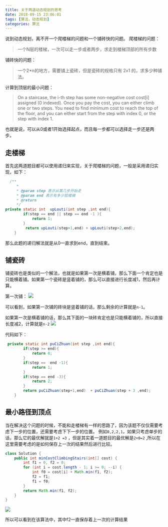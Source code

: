 ```yaml
---
title: 关于两道动态规划的思考
date: 2018-09-15 23:06:01
tags: [算法，动态规划]
categories: 算法
---
```

说到动态规划，离不开一个爬楼梯的问题和一个铺砖快的问题。
爬楼梯的问题：
> 一个N层的楼梯，一次可以走一步或者两步，求走到楼梯顶部的所有步数

铺砖快的问题：
> 一个2*n的地方，需要铺上瓷砖，但是瓷砖的规格只有 2x1 的，求多少种铺法。

计算到顶层的最小问题：
> On a staircase, the i-th step has some non-negative cost cost[i] assigned (0 indexed).
  Once you pay the cost, you can either climb one or two steps. You need to find minimum cost to reach the top of the floor, and you can either start from the step with index 0, or the step with index 1.


也就是说，可以从0或者1开始选择起点，而且每一步都可以选择走一步还是两步。
## 走楼梯
首先这两道题目都可以使用递归来实现，关于爬楼梯的问题，一般是采用递归实现，如下：
```java
  /**
     * 
     * @param step 表示从第几步开始走
     * @param end 表示有多少层楼梯
     * @return
     */
private static int  upLouti(int step ,int end){
        if(step == end || step == end -1 ){
            return 1;
        }
         return upLouti(step+1,end) + upLouti(step+2,end);
    }
```
那么此题的递归解法就是从0一直求到end，直到结束。

## 铺瓷砖

铺瓷砖也是类似的一个解法，也就是如果第一次是横着铺，那么下面一个肯定也是只能横着铺。如果第一个瓷砖是竖着铺的，那么可以直接进行长度减1，然后再计算。

第一次铺：
![](https://szhtc-1252780558.cos.ap-shanghai.myqcloud.com/%E7%AC%AC%E4%B8%80%E6%AC%A1%E9%93%BA.png)

可以看到，如果第一次铺的砖块是竖着铺的话，那么剩余的计算就是`n-1`。

如果第一次是横着铺的话，那么其下面的一块砖肯定也是只能横着铺的，所以直接长度减2，计算就是`n-2`
![](https://szhtc-1252780558.cos.ap-shanghai.myqcloud.com/%E7%AC%AC%E4%BA%8C%E6%AC%A1%E9%93%BA.png)

代码如下：
```java
 private static int puCiZhuan(int step ,int end){
        if(step >= end){
            return 0;
        }
        if(step ==  end -1){
            return 1;
        }
        if(step == end -3){
            return 2;
        }
        return puCiZhuan(step+1,end)  + puCiZhuan(step + 3 ,end);
    }
```

## 最小路径到顶点

当在解决这个问题的时候，不能和走楼梯有一样的思路了，因为该题不仅仅需要考虑下一步的位置，还需要考虑下下一步的位置。
例如`0,2,2,1`，如果只考虑单步的话，那么它的最优解就是`1+2 =3` ，但是其实着一道题目的最优解是`2+0=2` ,所以在这里需要考虑的是如何保存上一次的结果然后进行比较。

```java
class Solution {
    public int minCostClimbingStairs(int[] cost) {
        int f1 = 0, f2 = 0;
        for (int i = cost.length - 1; i >= 0; --i) {
            int f0 = cost[i] + Math.min(f1, f2);
            f2 = f1;
            f1 = f0;
        }
        return Math.min(f1, f2);
    }
}
```

![](https://szhtc-1252780558.cos.ap-shanghai.myqcloud.com/%E5%8F%98%E5%8C%96%E5%9B%BE.png)

所以可以看到在该算法中，其中f2一直保存着上一次的计算结果